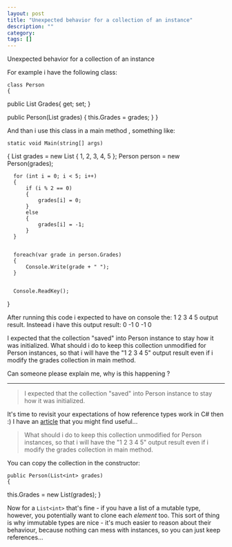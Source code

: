 ```yaml
---
layout: post
title: "Unexpected behavior for a collection of an instance"
description: ""
category:
tags: []
---
```


Unexpected behavior for a collection of an instance


For example i have the following class:

    class Person
    {
  public List<int> Grades{ get; set; }
    
    
  public Person(List<int> grades)
  {
      this.Grades = grades;
  }
    }

And than i use this class in a main method , something like:

    static void Main(string[] args)
  {
      List<int> grades = new List<int> { 1, 2, 3, 4, 5 };
      Person person = new Person(grades);
    
    
      for (int i = 0; i < 5; i++)
      {
          if (i % 2 == 0)
          {
              grades[i] = 0;
          }
          else
          {
              grades[i] = -1;
          }
      }
    
    
      foreach(var grade in person.Grades)
      {
          Console.Write(grade + " ");
      }
    
    
      Console.ReadKey();
  }

After running this code i expected to have on console the: 1 2 3 4 5 output result. Insteead i have this output result: 0 -1 0 -1 0

I expected that the collection "saved" into Person instance to stay how it was initialized. What should i do to keep this collection unmodified for Person instances, so that i will have the "1 2 3 4 5" output result even if i modify the grades collection in main method.

Can someone please explain me, why is this happening ?


--------------------------------------- 
> I expected that the collection "saved" into Person instance to stay how it was initialized.

It's time to revisit your expectations of how reference types work in C# then :) I have an [article](http://pobox.com/~skeet/csharp/references.html) that you might find useful...

> What should i do to keep this collection unmodified for Person instances, so that i will have the "1 2 3 4 5" output result even if i modify the grades collection in main method.

You can copy the collection in the constructor:

    public Person(List<int> grades)
    {
  this.Grades = new List<int>(grades);
    }

Now for a `List<int>` that's fine - if you have a list of a mutable type, however, you potentially want to clone each _element_ too. This sort of thing is why immutable types are nice - it's much easier to reason about their behaviour, because nothing can mess with instances, so you can just keep references...


